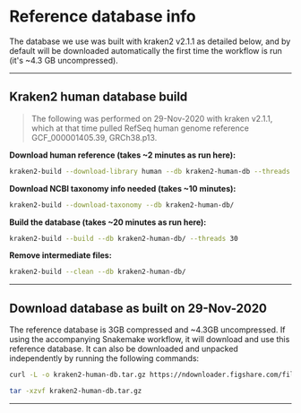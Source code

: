 # Reference database info
The database we use was built with kraken2 v2.1.1 as detailed below, and by default will be downloaded automatically the first time the workflow is run (it's ~4.3 GB uncompressed).

---

## Kraken2 human database build

> The following was performed on 29-Nov-2020 with kraken v2.1.1, which at that time pulled RefSeq human genome reference GCF_000001405.39, GRCh38.p13.

**Download human reference (takes ~2 minutes as run here):**

```bash
kraken2-build --download-library human --db kraken2-human-db --threads 30 --no-masking
```

**Download NCBI taxonomy info needed (takes ~10 minutes):**

```bash
kraken2-build --download-taxonomy --db kraken2-human-db/
```

**Build the database (takes ~20 minutes as run here):**

```bash
kraken2-build --build --db kraken2-human-db/ --threads 30
```

**Remove intermediate files:**

```bash
kraken2-build --clean --db kraken2-human-db/
```

---

## Download database as built on 29-Nov-2020
The reference database is 3GB compressed and ~4.3GB uncompressed. If using the accompanying Snakemake workflow, it will download and use this reference database. It can also be downloaded and unpacked independently by running the following commands:

```bash
curl -L -o kraken2-human-db.tar.gz https://ndownloader.figshare.com/files/25627058

tar -xzvf kraken2-human-db.tar.gz
```

---
